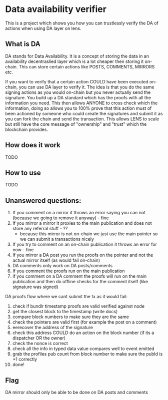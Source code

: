 # Data availability verifier

This is a project which shows you how you can trustlessly verify the DA of actions when using DA layer on lens.

## What is DA

DA stands for Data Availability. It is a concept of storing the data in an availability decentraslied layer which is a lot cheaper then storing it on-chain. This can store certain actions like POSTS, COMMENTS, MIRRORS etc.

If you want to verify that a certain action COULD have been executed on-chain, you can use DA layer to verify it. The idea is that you do the same signing actions as you would on-chain but you never actually send the signature. You build up a DA standard which has the proofs with all the information you need. This then allows ANYONE to cross check which the information, doing so allows you to 100% prove that this action must of been actioned by someone who could create the signatures and submit it as you can fork the chain and send the transaction. This allows LENS to scale but still have the core message of "ownership" and "trust" which the blockchain provides.

## How does it work

TODO

## How to use

TODO

## Unanswered questions:

1) If you comment on a mirror it throws an error saying you can not (because we going to remove it anyway) - fine
2) If you mirror a mirror it proxies to the main publication and does not store any referral stuff - ??
   - because this mirror is not on-chain we just use the main pointer so we can submit a transactions nicely
3) If you try to comment on an on-chain publication it throws an error for now - fine
4) If you mirror a DA post you run the proofs on the pointer and not the actual mirror itself (as would fail on-chain)
5) DA comments only work on DA posts/comments
6) If you comment the proofs run on the main publication
7) if you comment on a DA comment the proofs will run on the main publication and then do offline checks for the comment itself (like signature was signed)

DA proofs flow where we cant submit the tx as it would fail:

1. check if bundlr timestamp proofs are valid verified against node
2. get the closest block to the timestamp (write docs)
3. compare block numbers to make sure they are the same
4. check the pointers are valid first (for example the post on a comment)
5. eerecover the address of the signature
6. check this address COULD do an action on the block number (if its a dispatcher OR the owner)
7. check the nonce is correct
8. check all the info in typed data value compares well to event emitted
9. grab the profiles pub count from block number to make sure the pubId is +1 correctly
10. done!

## Flag

DA mirror should only be able to be done on DA posts and comments
